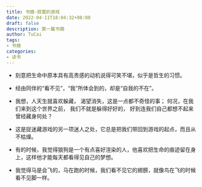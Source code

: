 ```yaml
---
title: 书摘-寂寞的游戏
date: 2022-04-11T18:04:32+08:00
draft: false
description: 第一篇书摘
author: TuCai
tags: 
- 书摘
categories:
- 读书
---
```


- 刻意把生命中原本具有高贵感的动机说得可笑不堪，似乎是哲生的习惯。

- 经由同伴的“看不见”，“我”所体会到的，却是“自我的不在”。

- 我想，人天生就喜欢躲藏， 渴望消失，这是一点都不奇怪的事； 何况，在我们来到这个世界之前， 我们不就是躲得好好的， 好到连我们自己都想不起来曾经藏身何处？

- 这是捉迷藏游戏的另一项迷人之处，它总是把我们带回到游戏的起点，而且从不枯燥。

- 有的时候，我觉得狼狗是一个有点喜好渲染的人，他喜欢把生命的痕迹留在身上，这样他才能每天都看得见自己的梦想。

- 我觉得马是会飞的，马在跑的时候，我们看不见它的翅膀，就像鸟在飞的时候看不见脚一样。

